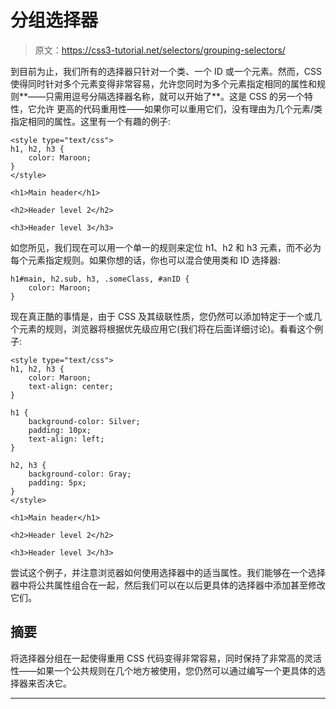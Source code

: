 # 分组选择器

> 原文：<https://css3-tutorial.net/selectors/grouping-selectors/>

到目前为止，我们所有的选择器只针对一个类、一个 ID 或一个元素。然而，CSS 使得同时针对多个元素变得非常容易，允许您同时为多个元素指定相同的属性和规则**——只需用逗号分隔选择器名称，就可以开始了**。这是 CSS 的另一个特性，它允许 更高的代码重用性——如果你可以重用它们，没有理由为几个元素/类指定相同的属性。这里有一个有趣的例子:

```
<style type="text/css">
h1, h2, h3 {
	color: Maroon;
}
</style>

<h1>Main header</h1>

<h2>Header level 2</h2>

<h3>Header level 3</h3>
```

如您所见，我们现在可以用一个单一的规则来定位 h1、h2 和 h3 元素，而不必为每个元素指定规则。如果你想的话，你也可以混合使用类和 ID 选择器:

```
h1#main, h2.sub, h3, .someClass, #anID {
	color: Maroon;
}
```

现在真正酷的事情是，由于 CSS 及其级联性质，您仍然可以添加特定于一个或几个元素的规则，浏览器将根据优先级应用它(我们将在后面详细讨论)。看看这个例子:

```
<style type="text/css">
h1, h2, h3 {
	color: Maroon;
	text-align: center;
}

h1 {
	background-color: Silver;
	padding: 10px;
	text-align: left;
}

h2, h3 {
	background-color: Gray;
	padding: 5px;
}
</style>

<h1>Main header</h1>

<h2>Header level 2</h2>

<h3>Header level 3</h3>
```

<input type="hidden" name="IL_IN_ARTICLE">

尝试这个例子，并注意浏览器如何使用选择器中的适当属性。我们能够在一个选择器中将公共属性组合在一起，然后我们可以在以后更具体的选择器中添加甚至修改它们。

## 摘要

将选择器分组在一起使得重用 CSS 代码变得非常容易，同时保持了非常高的灵活性——如果一个公共规则在几个地方被使用，您仍然可以通过编写一个更具体的选择器来否决它。

* * *